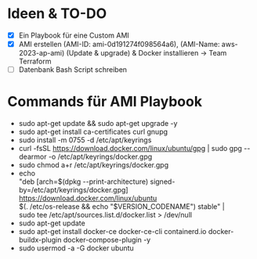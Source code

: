 # Ideen & TO-DO

- [x] Ein Playbook für eine Custom AMI
- [x] AMI erstellen (AMI-ID: ami-0d191274f098564a6), (AMI-Name: aws-2023-ap-ami) (Update & upgrade) & Docker installieren -> Team Terraform 
- [ ] Datenbank Bash Script schreiben

# Commands für AMI Playbook

- sudo apt-get update && sudo apt-get upgrade -y
- sudo apt-get install ca-certificates curl gnupg
- sudo install -m 0755 -d /etc/apt/keyrings
- curl -fsSL https://download.docker.com/linux/ubuntu/gpg | sudo gpg --dearmor -o /etc/apt/keyrings/docker.gpg
- sudo chmod a+r /etc/apt/keyrings/docker.gpg
- echo \
  "deb [arch=$(dpkg --print-architecture) signed-by=/etc/apt/keyrings/docker.gpg] https://download.docker.com/linux/ubuntu \
  $(. /etc/os-release && echo "$VERSION_CODENAME") stable" | \
  sudo tee /etc/apt/sources.list.d/docker.list > /dev/null
- sudo apt-get update
- sudo apt-get install docker-ce docker-ce-cli containerd.io docker-buildx-plugin docker-compose-plugin -y
- sudo usermod -a -G docker ubuntu
